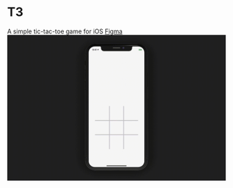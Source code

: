 # T3
A simple tic-tac-toe game for iOS [Figma](https://www.figma.com/file/0jlrKEiaoLU1eGTS04cpR5EA/T3?node-id=0%3A1)
![](https://raw.githubusercontent.com/Jianan-Li/T3/master/t3.gif)

